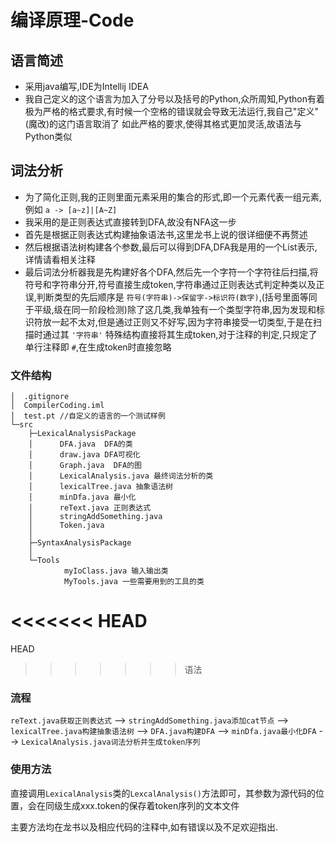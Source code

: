 # 编译原理-Code
## 语言简述
* 采用java编写,IDE为Intellij IDEA
* 我自己定义的这个语言为加入了分号以及括号的Python,众所周知,Python有着极为严格的格式要求,有时候一个空格的错误就会导致无法运行,我自己"定义"(魔改)的这门语言取消了
如此严格的要求,使得其格式更加灵活,故语法与Python类似

## 词法分析
* 为了简化正则,我的正则里面元素采用的集合的形式,即一个元素代表一组元素,例如 `a -> [a~z]|[A~Z]`
* 我采用的是正则表达式直接转到DFA,故没有NFA这一步
* 首先是根据正则表达式构建抽象语法书,这里龙书上说的很详细便不再赘述
* 然后根据语法树构建各个参数,最后可以得到DFA,DFA我是用的一个List表示,详情请看相关注释
* 最后词法分析器我是先构建好各个DFA,然后先一个字符一个字符往后扫描,将符号和字符串分开,符号直接生成token,字符串通过正则表达式判定种类以及正误,判断类型的先后顺序是 `符号(字符串)->保留字->标识符(数字)`,(括号里面等同于平级,级在同一阶段检测)除了这几类,我单独有一个类型字符串,因为发现和标识符放一起不太对,但是通过正则又不好写,因为字符串接受一切类型,于是在扫描时通过其 `'字符串'` 特殊结构直接将其生成token,对于注释的判定,只规定了单行注释即 `#`,在生成token时直接忽略

### 文件结构

```文件结构:
│  .gitignore
│  CompilerCoding.iml
│  test.pt //自定义的语言的一个测试样例
└─src
    ├─LexicalAnalysisPackage
    │      DFA.java  DFA的类
    │      draw.java DFA可视化
    │      Graph.java  DFA的图
    │      LexicalAnalysis.java 最终词法分析的类
    │      lexicalTree.java 抽象语法树
    │      minDfa.java 最小化
    │      reText.java 正则表达式
    │      stringAddSomething.java
    │      Token.java
    │
    ├─SyntaxAnalysisPackage
    │
    └─Tools
            myIoClass.java 输入输出类
            MyTools.java 一些需要用到的工具的类
```
<<<<<<< HEAD
=======
HEAD
>>>>>>> 语法

### 流程
`reText.java获取正则表达式` --> `stringAddSomething.java添加cat节点` --> `lexicalTree.java构建抽象语法树` -->
`DFA.java构建DFA` --> `minDfa.java最小化DFA` --> `LexicalAnalysis.java词法分析并生成token序列`
### 使用方法
直接调用`LexicalAnalysis`类的`LexcalAnalysis()`方法即可，其参数为源代码的位置，会在同级生成xxx.token的保存着token序列的文本文件

主要方法均在龙书以及相应代码的注释中,如有错误以及不足欢迎指出.

